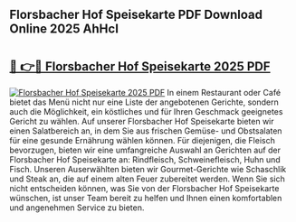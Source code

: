 ## Florsbacher Hof Speisekarte PDF Download Online 2025 AhHcI

# <h2><a href="http://gc7dnwb.nevu.top/?p=Florsbacher+Hof+Speisekarte">🔗 👉🔴 Florsbacher Hof Speisekarte 2025 PDF</a></h2>

[![Florsbacher Hof Speisekarte 2025 PDF](https://i.imgur.com/dBaPXMq.png)](http://gc7dnwb.nevu.top/?p=Florsbacher+Hof+Speisekarte)
In einem Restaurant oder Café bietet das Menü nicht nur eine Liste der angebotenen Gerichte, sondern auch die Möglichkeit, ein köstliches und für Ihren Geschmack geeignetes Gericht zu wählen. Auf unserer Florsbacher Hof Speisekarte bieten wir einen Salatbereich an, in dem Sie aus frischen Gemüse- und Obstsalaten für eine gesunde Ernährung wählen können. Für diejenigen, die Fleisch bevorzugen, bieten wir eine umfangreiche Auswahl an Gerichten auf der Florsbacher Hof Speisekarte an: Rindfleisch, Schweinefleisch, Huhn und Fisch. Unseren Auserwählten bieten wir Gourmet-Gerichte wie Schaschlik und Steak an, die auf einem alten Feuer zubereitet werden. Wenn Sie sich nicht entscheiden können, was Sie von der Florsbacher Hof Speisekarte wünschen, ist unser Team bereit zu helfen und Ihnen einen komfortablen und angenehmen Service zu bieten.
